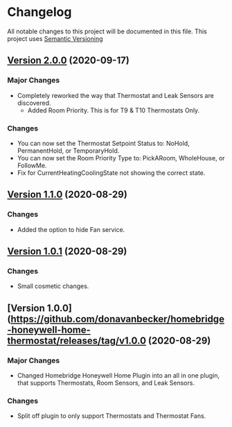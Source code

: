 # Changelog

All notable changes to this project will be documented in this file. This project uses [Semantic Versioning](https://semver.org/)

## [Version 2.0.0](https://github.com/donavanbecker/homebridge-honeywell-home/compare/v1.1.0...v2.0.0) (2020-09-17)

### Major Changes

- Completely reworked the way that Thermostat and Leak Sensors are discovered.
  - Added Room Priority. This is for T9 & T10 Thermostats Only.

### Changes

- You can now set the Thermostat Setpoint Status to: NoHold, PermanentHold, or TemporaryHold.
- You can now set the Room Priority Type to: PickARoom, WholeHouse, or FollowMe.
- Fix for CurrentHeatingCoolingState not showing the correct state.

## [Version 1.1.0](https://github.com/donavanbecker/homebridge-honeywell-home-thermostat/compare/v1.0.1...v1.1.0) (2020-08-29)

### Changes

- Added the option to hide Fan service.

## [Version 1.0.1](https://github.com/donavanbecker/homebridge-honeywell-home-thermostat/compare/v1.0.0...v1.0.1) (2020-08-29)

### Changes

- Small cosmetic changes.

## [Version 1.0.0](https://github.com/donavanbecker/homebridge-honeywell-home-thermostat/releases/tag/v1.0.0 (2020-08-29)

### Major Changes

- Changed Homebridge Honeywell Home Plugin into an all in one plugin, that supports Thermostats, Room Sensors, and Leak Sensors.

### Changes

- Split off plugin to only support Thermostats and Thermostat Fans.
